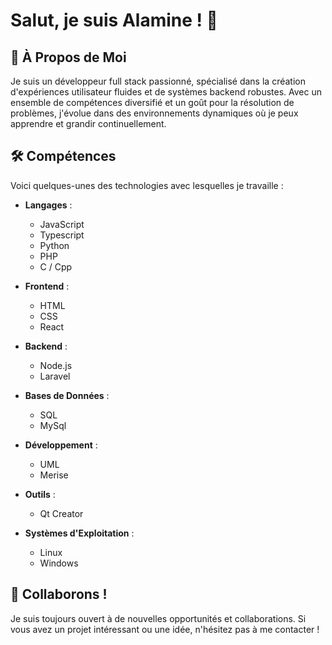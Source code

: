 # Salut, je suis Alamine ! 👋

## 🚀 À Propos de Moi
Je suis un développeur full stack passionné, spécialisé dans la création d'expériences utilisateur fluides et de systèmes backend robustes. Avec un ensemble de compétences diversifié et un goût pour la résolution de problèmes, j'évolue dans des environnements dynamiques où je peux apprendre et grandir continuellement.

## 🛠 Compétences
Voici quelques-unes des technologies avec lesquelles je travaille :

- **Langages** : 
  - JavaScript
  - Typescript
  - Python
  - PHP
  - C / Cpp
    

- **Frontend** :
  - HTML
  - CSS
  - React

- **Backend** :
  - Node.js
  - Laravel

- **Bases de Données** :
  - SQL
  - MySql

- **Développement** :
  - UML
  - Merise
  
- **Outils** :
  - Qt Creator

- **Systèmes d'Exploitation** :
  - Linux
  - Windows


## 🤝 Collaborons !
Je suis toujours ouvert à de nouvelles opportunités et collaborations. Si vous avez un projet intéressant ou une idée, n'hésitez pas à me contacter !

